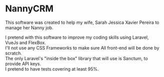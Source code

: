 # NannyCRM
This software was created to help my wife, Sarah Jessica Xavier Pereira to manage her Nanny job.

I pretend with this software to improve my coding skills using Laravel, VueJs and FlexBox.  
I'll not use any CSS Frameworks to make sure All front-end will be done by scratch.  
The only Laravel's "inside the box" library that will use is Sanctum, to provide API keys.  
I pretend to have tests covering at least 95%.  
